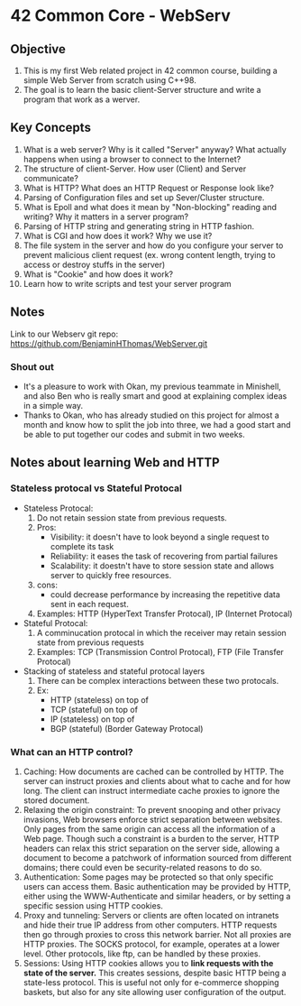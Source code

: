 # 42 Common Core - WebServ

## Objective

1. This is my first Web related project in 42 common course, building a simple Web Server from scratch using C++98.
2. The goal is to learn the basic client-Server structure and write a program that work as a werver.

## Key Concepts

1. What is a web server? Why is it called "Server" anyway? What actually happens when using a browser to connect to the Internet?
2. The structure of client-Server. How user (Client) and Server communicate?
3. What is HTTP? What does an HTTP Request or Response look like?
4. Parsing of Configuration files and set up Sever/Cluster structure.
5. What is Epoll and what does it mean by "Non-blocking" reading and writing? Why it matters in a server program?
6. Parsing of HTTP string and generating string in HTTP fashion.
7. What is CGI and how does it work? Why we use it?
8. The file system in the server and how do you configure your server to prevent malicious client request (ex. wrong content length, trying to access or destroy stuffs in the server)
9. What is "Cookie" and how does it work?
10. Learn how to write scripts and test your server program

## Notes

Link to our Webserv git repo: https://github.com/BenjaminHThomas/WebServer.git

### Shout out
- It's a pleasure to work with Okan, my previous teammate in Minishell, and also Ben who is really smart and good at explaining complex ideas in a simple way.
- Thanks to Okan, who has already studied on this project for almost a month and know how to split the job into three, we had a good start and be able to put together our codes and submit in two weeks.

## Notes about learning Web and HTTP

### Stateless protocal vs Stateful Protocal
- Stateless Protocal: 
	1. Do not retain session state from previous requests.
	2. Pros:
		- Visibility: it doesn't have to look beyond a single request to complete its task
		- Reliability: it eases the task of recovering from partial failures
		- Scalability: it doestn't have to store session state and allows server to quickly free resources.
	3. cons: 
		- could decrease performance by increasing the repetitive data sent in each request.
	4. Examples: HTTP (HyperText Transfer Protocal), IP (Internet Protocal)
- Stateful Protocal:
	1. A comminucation protocal in which the receiver may retain session state from previous requests
	2. Examples: TCP (Transmission Control Protocal), FTP (File Transfer Protocal)
- Stacking of stateless and stateful protocal layers
	1. There can be complex interactions between these two protocals.
	2. Ex:
		- HTTP (stateless) on top of
		- TCP (stateful) on top of
		- IP (stateless) on top of
		- BGP (stateful) (Border Gateway Protocal)

### What can an HTTP control?

1. Caching: How documents are cached can be controlled by HTTP. The server can instruct proxies and clients about what to cache and for how long. The client can instruct intermediate cache proxies to ignore the stored document.
2. Relaxing the origin constraint: To prevent snooping and other privacy invasions, Web browsers enforce strict separation between websites. Only pages from the same origin can access all the information of a Web page. Though such a constraint is a burden to the server, HTTP headers can relax this strict separation on the server side, allowing a document to become a patchwork of information sourced from different domains; there could even be security-related reasons to do so.
3. Authentication: Some pages may be protected so that only specific users can access them. Basic authentication may be provided by HTTP, either using the WWW-Authenticate and similar headers, or by setting a specific session using HTTP cookies.
4. Proxy and tunneling: Servers or clients are often located on intranets and hide their true IP address from other computers. HTTP requests then go through proxies to cross this network barrier. Not all proxies are HTTP proxies. The SOCKS protocol, for example, operates at a lower level. Other protocols, like ftp, can be handled by these proxies.
5. Sessions: Using HTTP cookies allows you to **link requests with the state of the server.** This creates sessions, despite basic HTTP being a state-less protocol. This is useful not only for e-commerce shopping baskets, but also for any site allowing user configuration of the output.


